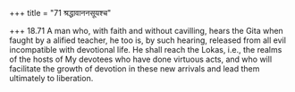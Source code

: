 +++
title = "71 श्रद्धावाननसूयश्च"

+++
18.71 A man who, with faith and without cavilling, hears the Gita when
faught by a alified teacher, he too is, by such hearing, released from
all evil incompatible with devotional life. He shall reach the Lokas,
i.e., the realms of the hosts of My devotees who have done virtuous
acts, and who will facilitate the growth of devotion in these new
arrivals and lead them ultimately to liberation.
